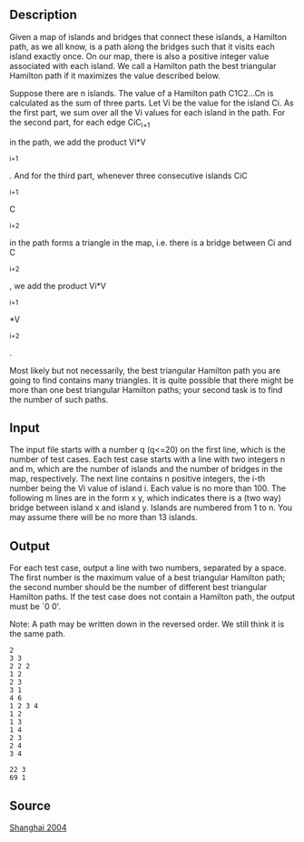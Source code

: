 <h2>Description</h2><p>Given a map of islands and bridges that connect these islands, a Hamilton path, as we all know, is a path along the bridges such that it visits each island exactly once. On our map, there is also a positive integer value associated with each island. We call a Hamilton path the best triangular Hamilton path if it maximizes the value described below. 
</p>
Suppose there are n islands. The value of a Hamilton path C1C2...Cn is calculated as the sum of three parts. Let Vi be the value for the island Ci. As the first part, we sum over all the Vi values for each island in the path. For the second part, for each edge CiC<sub>i+1</sub><p> in the path, we add the product Vi*V</p><sub>i+1</sub><p>. And for the third part, whenever three consecutive islands CiC</p><sub>i+1</sub><p>C</p><sub>i+2</sub><p> in the path forms a triangle in the map, i.e. there is a bridge between Ci and C</p><sub>i+2</sub><p>, we add the product Vi*V</p><sub>i+1</sub><p>*V</p><sub>i+2</sub><p>. 
</p>
Most likely but not necessarily, the best triangular Hamilton path you are going to find contains many triangles. It is quite possible that there might be more than one best triangular Hamilton paths; your second task is to find the number of such paths. 

<h2>Input</h2><p>The input file starts with a number q (q&lt;=20) on the first line, which is the number of test cases. Each test case starts with a line with two integers n and m, which are the number of islands and the number of bridges in the map, respectively. The next line contains n positive integers, the i-th number being the Vi value of island i. Each value is no more than 100. The following m lines are in the form x y, which indicates there is a (two way) bridge between island x and island y. Islands are numbered from 1 to n. You may assume there will be no more than 13 islands. 
</p><h2>Output</h2><p>For each test case, output a line with two numbers, separated by a space. The first number is the maximum value of a best triangular Hamilton path; the second number should be the number of different best triangular Hamilton paths. If the test case does not contain a Hamilton path, the output must be `0 0'. 
</p>
Note: A path may be written down in the reversed order. We still think it is the same path. <pre><code class="language-input1">2
3 3
2 2 2
1 2
2 3
3 1
4 6
1 2 3 4
1 2
1 3
1 4
2 3
2 4
3 4
</code></pre><pre><code class="language-output1">22 3
69 1
</code></pre><h2>Source</h2><a href="searchproblem?field=source&amp;key=Shanghai+2004">Shanghai 2004</a>